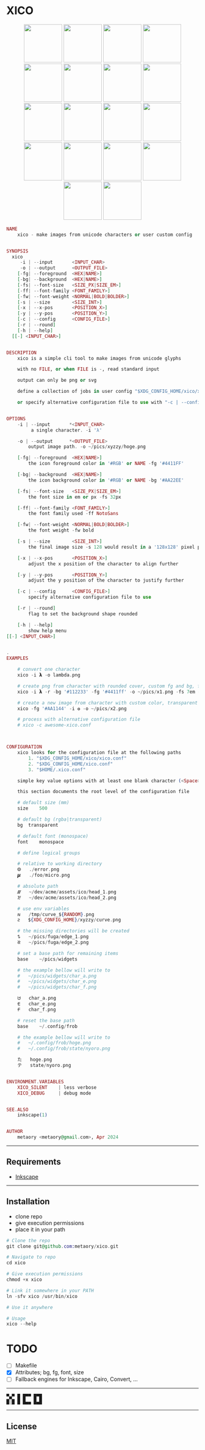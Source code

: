 XICO
====

<p align="middle">
  <img src=".github/assets/x01.png" width="100" />
  <img src=".github/assets/x02.png" width="100" />
  <img src=".github/assets/x03.png" width="100" />
  <img src=".github/assets/x04.png" width="100" />
  <img src=".github/assets/x05.png" width="100" />
  <img src=".github/assets/x06.png" width="100" />
  <img src=".github/assets/x07.png" width="100" />
  <img src=".github/assets/x08.png" width="100" />
  <img src=".github/assets/x09.png" width="100" />
  <img src=".github/assets/x10.png" width="100" />
  <img src=".github/assets/x11.png" width="100" />
  <img src=".github/assets/x12.png" width="100" />
  <img src=".github/assets/x13.png" width="100" />
  <img src=".github/assets/x14.png" width="100" />
  <img src=".github/assets/x15.png" width="100" />
  <img src=".github/assets/x16.png" width="100" />
  <img src=".github/assets/x17.png" width="100" />
  <img src=".github/assets/x18.png" width="100" />
</p>

```ex
NAME
	xico - make images from unicode characters or user custom config


SYNOPSIS
  xico
     -i | --input       <INPUT_CHAR>
     -o | --output      <OUTPUT_FILE>
    [-fg| --foreground  <HEX|NAME>]
    [-bg| --background  <HEX|NAME>]
    [-fs| --font-size   <SIZE_PX|SIZE_EM>]
    [-ff| --font-family <FONT_FAMILY>]
    [-fw| --font-weight <NORMAL|BOLD|BOLDER>]
    [-s | --size        <SIZE_INT>]
    [-x | --x-pos       <POSITION_X>]
    [-y | --y-pos       <POSITION_Y>]
    [-c | --config      <CONFIG_FILE>]
    [-r | --round]
    [-h | --help]
  [[-] <INPUT_CHAR>]


DESCRIPTION
	xico is a simple cli tool to make images from unicode glyphs

	with no FILE, or when FILE is -, read standard input

	output can only be png or svg

	define a collection of jobs in user config "$XDG_CONFIG_HOME/xico/xico.conf"

	or specify alternative configuration file to use with "-c | --config FILE"


OPTIONS
	-i | --input       *<INPUT_CHAR>
		 a single character. -i 'λ'

	-o | --output      *<OUTPUT_FILE>
		output image path. -o ~/pics/xyzzy/hoge.png

	[-fg| --foreground  <HEX|NAME>]
		the icon foreground color in '#RGB' or NAME -fg '#4411FF'

	[-bg| --background  <HEX|NAME>]
		the icon background color in '#RGB' or NAME -bg '#AA22EE'

	[-fs| --font-size   <SIZE_PX|SIZE_EM>]
		the font size in em or px -fs 32px

	[-ff| --font-family <FONT_FAMILY>]
		the font family used -ff NotoSans

	[-fw| --font-weight <NORMAL|BOLD|BOLDER>]
		the font weight -fw bold

	[-s | --size        <SIZE_INT>]
		the final image size -s 128 would result in a '128x128' pixel png

	[-x | --x-pos       <POSITION_X>]
		adjust the x position of the character to align further

	[-y | --y-pos       <POSITION_Y>]
		adjust the y position of the character to justify further

	[-c | --config      <CONFIG_FILE>]
		specify alternative configuration file to use

	[-r | --round]
		flag to set the background shape rounded

	[-h | --help]
		show help menu
[[-] <INPUT_CHAR>]


.
EXAMPLES

	# convert one character
	xico -i 𝝺 -o lambda.png

	# create png from character with rounded cover, custom fg and bg, font size and y position
	xico -i 𝝺 -r -bg '#112233' -fg '#4411ff' -o ~/pics/x1.png -fs 7em -y 78

	# create a new image from character with custom color, transparent background and default config
	xico -fg '#AA1144' -i ✪ -o ~/pics/x2.png

	# process with alternative configuration file
	# xico -c awesome-xico.conf



CONFIGURATION
	xico looks for the configuration file at the following paths
		1. "$XDG_CONFIG_HOME/xico/xico.conf"
		2. "$XDG_CONFIG_HOME/xico.conf"
		3. "$HOME/.xico.conf"

	simple key value options with at least one blank character (<Space> or <Tab>)

	this section documents the root level of the configuration file

	# default size (mm)
	size 	500

	# default bg (rgba|transparent)
	bg 	transparent

	# default font (monospace)
	font 	monospace

	# define logical groups

	# relative to working directory
	⨷ 	./error.png
	𝞵 	./foo/micro.png

	# absolute path
	᮷ 	~/dev/acme/assets/ico/head_1.png
	᳅ 	~/dev/acme/assets/ico/head_2.png

	# use env variables
	𑣐 	/tmp/curve_${RANDOM}.png
	𑣉 	${XDG_CONFIG_HOME}/xyzzy/curve.png

	# the missing directories will be created
	𐰁 	~/pics/fuga/edge_1.png
	𐰒 	~/pics/fuga/edge_2.png

	# set a base path for remaining items
	base 	~/pics/widgets

	# the example bellow will write to
	# 	~/pics/widgets/char_a.png
	# 	~/pics/widgets/char_e.png
	# 	~/pics/widgets/char_f.png

	𑢴 	char_a.png
	𑢦 	char_e.png
	𑢢 	char_f.png

	# reset the base path
	base 	~/.config/frob

	# the example bellow will write to
	# 	~/.config/frob/hoge.png
	# 	~/.config/frob/state/nyoro.png

	た 	hoge.png
	テ 	state/nyoro.png


ENVIRONMENT.VARIABLES
	XICO_SILENT    | less verbose
	XICO_DEBUG     | debug mode


SEE.ALSO
	inkscape(1)


AUTHOR
	metaory <metaory@gmail.com>, Apr 2024
```

---

Requirements
------------

- [Inkscape](https://gitlab.com/inkscape/inkscape)

---


Installation
------------

- clone repo
- give execution permissions
- place it in your path

```ex
# Clone the repo
git clone git@github.com:metaory/xico.git

# Navigate to repo
cd xico

# Give execution permissions
chmod +x xico

# Link it somewhere in your PATH
ln -sfv xico /usr/bin/xico

# Use it anywhere

# Usage
xico --help
```

TODO
====
- [ ] Makefile
- [x] Attributes; bg, fg, font, size
- [ ] Fallback engines for Inkscape, Cairo, Convert, ...

---

	▀▄▀ █ █▀▀ █▀█
	█░█ █ █▄▄ █▄█

---

## License

[MIT](LICENSE)
